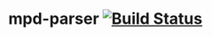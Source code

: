 # mpd-parser [![Build Status](https://travis-ci.org/forbesjo/mpd-parser.svg?branch=master)](https://travis-ci.org/forbesjo/mpd-parser)
